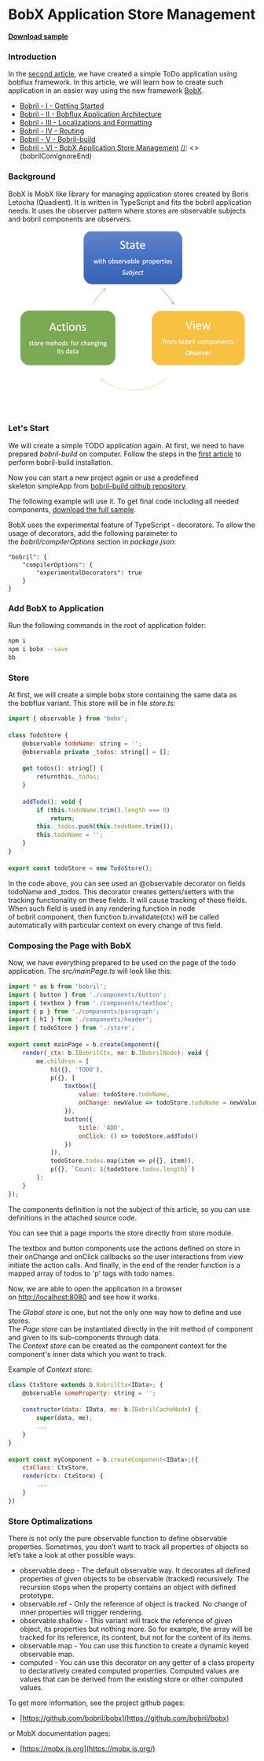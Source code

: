 [//]: <> (bobrilComIgnoreStart)
# BobX Application Store Management
[//]: <> (bobrilComIgnoreEnd)

**[Download sample](https://minhaskamal.github.io/DownGit/#/home?url=https://github.com/keeema/bobril-samples/tree/master/sampleBobX)**

[//]: <> (bobrilComIgnoreStart)
### Introduction

In the [second article](https://github.com/keeema/bobril-samples/blob/master/articles/02_bobril-bobflux.md), we have created a simple ToDo application using bobflux framework. In this article, we will learn how to create such application in an easier way using the new framework [BobX](https://github.com/bobril/bobx).

- [Bobril - I - Getting Started](https://github.com/keeema/bobril-samples/blob/master/articles/01_bobril-getting-started.md)
- [Bobril - II - Bobflux Application Architecture](https://github.com/keeema/bobril-samples/blob/master/articles/02_bobril-bobflux.md)
- [Bobril - III - Localizations and Formatting](https://github.com/keeema/bobril-samples/blob/master/articles/03_bobril-localizations.md)
- [Bobril - IV - Routing](https://github.com/keeema/bobril-samples/blob/master/articles/04_bobril-routing.md)
- [Bobril - V - Bobril-build](https://github.com/keeema/bobril-samples/blob/master/articles/05_bobril-bobril-build.md)
- [Bobril - VI - BobX Application Store Management](https://github.com/keeema/bobril-samples/blob/master/articles/06_bobril-bobx.md)
[//]: <> (bobrilComIgnoreEnd)

### Background

BobX is MobX like library for managing application stores created by Boris Letocha (Quadient). It is written in TypeScript and fits the bobril application needs. It uses the observer pattern where stores are observable subjects and bobril components are observers.
![Flow of BobX](./images/bobx.png)

### Let's Start

We will create a simple TODO application again. At first, we need to have prepared _bobril-build_ on computer. Follow the steps in the [first article](https://github.com/keeema/bobril-samples/blob/master/articles/01_bobril-getting-started.md) to perform bobril-build installation.

Now you can start a new project again or use a predefined skeleton simpleApp from [bobril-build github repository](https://minhaskamal.github.io/DownGit/#/home?url=https://github.com/Bobris/bobril-build/tree/master/examples/simpleApp).

The following example will use it. To get final code including all needed components, [download the full sample](https://minhaskamal.github.io/DownGit/#/home?url=https://github.com/keeema/bobril-samples/tree/master/sampleBobX).

BobX uses the experimental feature of TypeScript - decorators. To allow the usage of decorators, add the following parameter to the _bobril/compilerOptions_ section in _package.json_:
```
"bobril": {
    "compilerOptions": {
        "experimentalDecorators": true
    }
}
```
### Add BobX to Application

Run the following commands in the root of application folder:
``` bash
npm i
npm i bobx --save
bb
```
### Store

At first, we will create a simple bobx store containing the same data as the bobflux variant. This store will be in file _store.ts:_
``` javascript
import { observable } from 'bobx';

class TodoStore {
    @observable todoName: string = '';
    @observable private _todos: string[] = [];

    get todos(): string[] {
        returnthis._todos;
    }

    addTodo(): void {
        if (this.todoName.trim().length === 0)
            return;
        this._todos.push(this.todoName.trim());
        this.todoName = '';
    }
}

export const todoStore = new TodoStore();
```
In the code above, you can see used an @observable decorator on fields todoName and _todos. This decorator creates getters/setters with the tracking functionality on these fields. It will cause tracking of these fields. When such field is used in any rendering function in node of bobril component, then function b.invalidate(ctx) will be called automatically with particular context on every change of this field.

### Composing the Page with BobX

Now, we have everything prepared to be used on the page of the todo application. The _src/mainPage.ts_ will look like this:
``` javascript
import * as b from 'bobril';
import { button } from './components/button';
import { textbox } from './components/textbox';
import { p } from './components/paragraph';
import { h1 } from './components/header';
import { todoStore } from './store';

export const mainPage = b.createComponent({
    render(_ctx: b.IBobrilCtx, me: b.IBobrilNode): void {
        me.children = [
            h1({}, 'TODO'),
            p({}, [
                textbox({ 
                    value: todoStore.todoName, 
                    onChange: newValue => todoStore.todoName = newValue 
                }),
                button({ 
                    title: 'ADD', 
                    onClick: () => todoStore.addTodo()
                })
            ]),
            todoStore.todos.map(item => p({}, item)),
            p({}, `Count: ${todoStore.todos.length}`)
        ];
    }
});
```
The components definition is not the subject of this article, so you can use definitions in the attached source code.

You can see that a page imports the store directly from store module.

The textbox and button components use the actions defined on store in their onChange and onClick callbacks so the user interactions from view initiate the action calls. And finally, in the end of the render function is a mapped array of todos to 'p' tags with todo names.

Now, we are able to open the application in a browser on [http://localhost:8080](http://localhost:8080/) and see how it works.

The _Global store_ is one, but not the only one way how to define and use stores.  
The _Page store_ can be instantiated directly in the init method of component and given to its sub-components through data.  
The _Context store_ can be created as the component context for the component's inner data which you want to track.

Example of _Context store_:
``` javascript
class CtxStore extends b.BobrilCtx<IData>; {
    @observable someProperty: string = '';

    constructor(data: IData, me: b.IBobrilCacheNode) {
        super(data, me);
        ...
    }
}

export const myComponent = b.createComponent<IData>;({
    ctxClass: CtxStore,
    render(ctx: CtxStore) {
        ...
    }
})
```
### Store Optimalizations

There is not only the pure observable function to define observable properties. Sometimes, you don’t want to track all properties of objects so let’s take a look at other possible ways:

- observable.deep - The default observable way. It decorates all defined properties of given objects to be observable (tracked) recursively. The recursion stops when the property contains an object with defined prototype.
- observable.ref - Only the reference of object is tracked. No change of inner properties will trigger rendering.
- observable.shallow - This variant will track the reference of given object, its properties but nothing more. So for example, the array will be tracked for its reference, its content, but not for the content of its items.
- observable.map - You can use this function to create a dynamic keyed observable map.
- computed - You can use this decorator on any getter of a class property to declaratively created computed properties. Computed values are values that can be derived from the existing store or other computed values.

To get more information, see the project github pages:

- [https://github.com/bobril/bobx](https://github.com/bobril/bobx)

or MobX documentation pages:

- [https://mobx.js.org](https://mobx.js.org/)